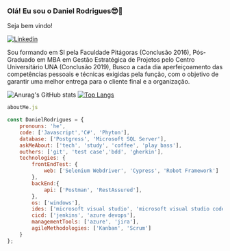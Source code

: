### Olá! Eu sou o Daniel Rodrigues😎👋
Seja bem vindo!

[![Linkedin](https://img.shields.io/badge/LinkedIn-0077B5?style=for-the-badge&logo=linkedin&logoColor=white)](https://www.linkedin.com/in/daniel-s-s-rodrigues/)

Sou formando em SI pela Faculdade Pitágoras (Conclusão 2016), Pós-Graduado em MBA em Gestão Estratégica de Projetos pelo Centro Universitário UNA (Conclusão 2019), 
Busco a cada dia aperfeiçoamento das competências pessoais e técnicas exigidas pela função, com o objetivo de garantir uma melhor entrega para o cliente final e a organização.

![Anurag's GitHub stats](https://github-readme-stats.vercel.app/api?username=DanielSSRodrigues&show_icons=true&theme=radical)
[![Top Langs](https://github-readme-stats.vercel.app/api/top-langs/?username=DanielSSRodrigues&hide_progress=true)](https://github.com/DanielSSRodrigues/github-readme-stats)

```js
aboutMe.js

const DanielRodrigues = {
    pronouns: 'he',
    code: ['Javascript','C#', 'Phyton'],
    database: ['Postgress', 'Microsoft SQL Server'],
    askMeAbout: ['tech', 'study', 'coffee', 'play bass'],
    outhers: ['git', 'test case','bdd', 'gherkin'],
    technologies: {
        frontEndTest: {
            web: ['Selenium Webdriver', 'Cypress', 'Robot Framework']
        },
        backEnd:{
            api: ['Postman', 'RestAssured'],
        },
        os: ['windows'],
        ides: ['microsoft visual studio', 'microsoft visual studio code', 'eclipse'],
        cicd: ['jenkins', 'azure devops'],
        managementTools: ['azure', 'jira'],
        agileMethodologies: ['Kanban', 'Scrum']
    }
};
```







